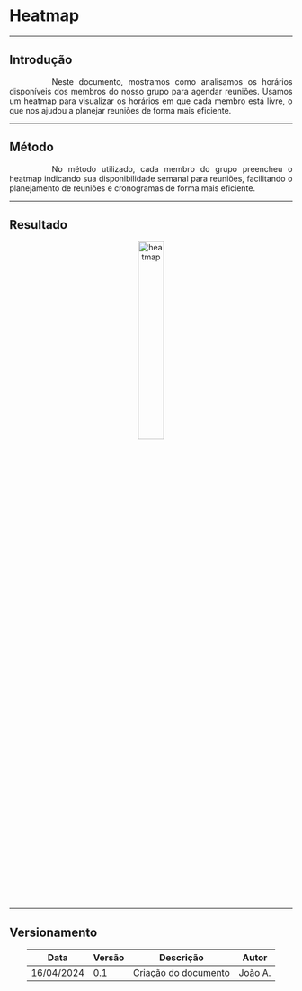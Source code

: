 # Heatmap

---

## Introdução

<p style="text-indent: 2cm; text-align: justify;">Neste documento, mostramos como analisamos os horários disponíveis dos membros do nosso grupo para agendar reuniões. Usamos um heatmap para visualizar os horários em que cada membro está livre, o que nos ajudou a planejar reuniões de forma mais eficiente.</p>

---

## Método

<p style="text-indent: 2cm; text-align: justify;">No método utilizado, cada membro do grupo preencheu o heatmap indicando sua disponibilidade semanal para reuniões, facilitando o planejamento de reuniões e cronogramas de forma mais eficiente.</p>

---

## Resultado

<center>
    <img alt="heatmap" src="/assets/heatmap.png" style="width: 30%">
</center>

---

## Versionamento


<div style="margin: 0 auto; width: fit-content;">

| Data       | Versão | Descrição            | Autor   |
|------------|--------|----------------------|---------|
| 16/04/2024 | 0.1    | Criação do documento | João A. |

</div>